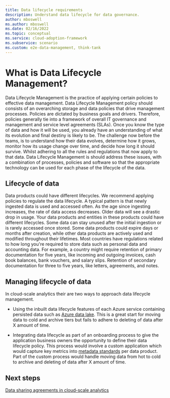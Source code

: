 ```yaml
---
title: Data lifecycle requirements
description: Understand data lifecycle for data governance.
author: mboswell
ms.author: mboswell
ms.date: 02/16/2022
ms.topic: conceptual
ms.service: cloud-adoption-framework
ms.subservice: scenario
ms.custom: e2e-data-management, think-tank
---
```


# What is Data Lifecycle Management?

Data Lifecycle Management is the practice of applying certain policies to effective data management. Data Lifecycle Management policy should consists of an overarching storage and data policies that drive management processes. Policies are dictated by business goals and drivers. Therefore, policies generally tie into a framework of overall IT governance and management and service level agreements (SLAs). Once you know the type of data and how it will be used, you already have an understanding of what its evolution and final destiny is likely to be. The challenge now before the teams, is to understand how their data evolves, determine how it grows, monitor how its usage change over time, and decide how long it should survive. Whilst adhering to all the rules and regulations that now apply to that data. Data Lifecycle Management is should address these issues, with a combination of processes, policies and software so that the appropriate technology can be used for each phase of the lifecycle of the data.

## Lifecycle of data

Data products could have different lifecycles. We recommend applying policies to regulate the data lifecycle. A typical pattern is that newly ingested data is used and accessed often. As the age since ingesting increases, the rate of data access decreases. Older data will see a drastic drop in usage. Your data products and entities in these products could have different lifecycles. Some data can stay unused after the initial ingestion or is rarely accessed once stored. Some data products could expire days or months after creation, while other data products are actively used and modified throughout their lifetimes. Most countries have regulations related to how long you're required to store data such as personal data and accounting data. For example, a country might require retention of primary documentation for five years, like incoming and outgoing invoices, cash book balances, bank vouchers, and salary slips. Retention of secondary documentation for three to five years, like letters, agreements, and notes.

## Managing lifecycle of data

In cloud-scale analytics their are two ways to approach data lifecycle management.

- Using the inbuilt data lifecycle features of each Azure service containing persisted data such as [Azure data lake](/azure/storage/blobs/lifecycle-management-overview). This is a great start for moving data to cold and archive tiers but fails to adhere to deleting of data after X amount of time.

- Integrating data lifecycle as part of an onboarding process to give the application business owners the opportunity to define their data lifecycle policy. This process would involve a custom application which would capture key metrics into [metadata standards](govern-metadata-standards.md) per data product. Part of the custom process would handle moving data from hot to cold to archive and deleting of data after X amount of time.

## Next steps

[Data sharing agreements in cloud-scale analytics](govern-data-sharing-agreements.md)
